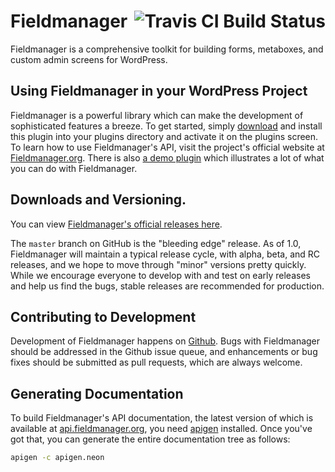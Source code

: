 # Fieldmanager <img align="right" src="https://travis-ci.org/alleyinteractive/wordpress-fieldmanager.png?branch=master" alt="Travis CI Build Status" />

Fieldmanager is a comprehensive toolkit for building forms, metaboxes, and custom admin screens for WordPress.

## Using Fieldmanager in your WordPress Project

Fieldmanager is a powerful library which can make the development of sophisticated features a breeze. To get started, simply [download](#downloads-and-versioning) and install this plugin into your plugins directory and activate it on the plugins screen. To learn how to use Fieldmanager's API, visit the project's official website at [Fieldmanager.org](http://fieldmanager.org). There is also [a demo plugin](https://github.com/alleyinteractive/fieldmanager-demos) which illustrates a lot of what you can do with Fieldmanager.

## Downloads and Versioning.

You can view [Fieldmanager's official releases here](https://github.com/alleyinteractive/wordpress-fieldmanager/releases).

The `master` branch on GitHub is the "bleeding edge" release. As of 1.0, Fieldmanager will maintain a typical release cycle, with alpha, beta, and RC releases, and we hope to move through "minor" versions pretty quickly. While we encourage everyone to develop with and test on early releases and help us find the bugs, stable releases are recommended for production.

## Contributing to Development

Development of Fieldmanager happens on [Github](http://github.com/alleyinteractive/wordpress-fieldmanager). Bugs with Fieldmanager should be addressed in the Github issue queue, and enhancements or bug fixes should be submitted as pull requests, which are always welcome.

## Generating Documentation

To build Fieldmanager's API documentation, the latest version of which is available at [api.fieldmanager.org](http://api.fieldmanager.org), you need [apigen](http://apigen.org/) installed. Once you've got that, you can generate the entire documentation tree as follows:

```bash
apigen -c apigen.neon
```
